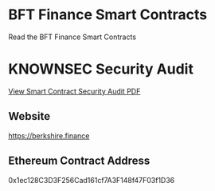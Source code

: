 # BFT Finance Smart Contracts
Read the BFT Finance Smart Contracts



# KNOWNSEC Security Audit
[View Smart Contract Security Audit PDF](https://github.com/BFTFinance/BFTFinanceContracts/blob/master/KNOWNSEC%20-%20Berkshire.Finance%20-%20Smart%20contract%20audit%20report.pdf)



## Website
https://berkshire.finance



## Ethereum Contract Address
0x1ec128C3D3F256Cad161cf7A3F148f47F03f1D36

